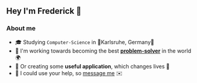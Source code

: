 ## Hey I'm Frederick 👋
### About me
- 🎓 Studying `Computer-Science` in 🌳Karlsruhe, Germany🌲
- 💫 I'm working towards becoming the best [**problem-solver**](https://github.com/FreGeh/competitiveProgrammingSetup) in the world 🌍
- 🌱 Or creating some **useful application**, which changes lives 🌊
- 💬 I could use your help, so [message me](mailto:fregeh7@gmail.com) ✉️
<!--
hello stranger
-->
